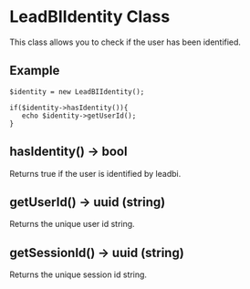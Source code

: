 # LeadBIIdentity Class
This class allows you to check if the user has been identified.

## Example
```
$identity = new LeadBIIdentity();

if($identity->hasIdentity()){
   echo $identity->getUserId();
}
```

## hasIdentity() -> bool
Returns true if the user is identified by leadbi.

## getUserId() -> uuid (string)
Returns the unique user id string.

## getSessionId() -> uuid (string)
Returns the unique session id string.